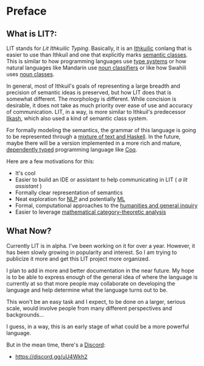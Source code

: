 # Preface
## What is LIT?:

LIT stands for _Lit Ithkuilic Typing_.
Basically, it is an [Ithkuilic](http://www.ithkuil.net/00_intro.html) conlang that is easier to use than Ithkuil and one that explicitly marks [semantic classes](https://en.wikipedia.org/wiki/Semantic_class). This is similar to how programming languages use [type systems](https://en.wikipedia.org/wiki/Type_system) or how natural languages like Mandarin use [noun classifiers](https://en.wikipedia.org/wiki/Classifier_(linguistics) ) or like how Swahili uses [noun classes](https://en.wikipedia.org/wiki/Noun_class).

In general, most of Ithkuil's goals of representing a large breadth and precision of semantic ideas is preserved, but how LIT does that is somewhat different. The morphology is different. While concision is desirable, it does not take as much priority over ease of use and accuracy of communication.
LIT, in a way, is more similar to Ithkuil's predecessor [Ilkash](https://en.wikipedia.org/wiki/Ithkuil#Ilaksh_(2007)), which also used a kind of semantic class system.


For formally modeling the semantics, the grammar of this language is going to be represented through a [mixture of text and Haskell](https://wiki.haskell.org/Literate_programming).
In the future, maybe there will be a version implemented in a more rich and mature, [dependently typed](https://medium.com/background-thread/the-future-of-programming-is-dependent-types-programming-word-of-the-day-fcd5f263487) programming language like [Coq](https://coq.inria.fr/tutorial-nahas).

Here are a few motivations for this:
- It's cool
- Easier to build an IDE or assistant to help communicating in LIT ( _a lit assistant_ )
- Formally clear representation of semantics
- Neat exploration for [NLP](https://en.wikipedia.org/wiki/Computational_semantics) and potentially [ML](https://en.wikipedia.org/wiki/Knowledge_representation_and_reasoning)
- Formal, computational approaches to the [humanities and general inquiry](https://blog.stephenwolfram.com/2016/10/computational-law-symbolic-discourse-and-the-ai-constitution/)
- Easier to leverage [mathematical category-theoretic analysis](https://plato.stanford.edu/entries/category-theory/)

## What Now?
Currently LIT is in alpha. I've been working on it for over a year.
However, it has been slowly growing in popularity and interest. So I am trying to publicize it more and get this LIT project more organized.

I plan to add in more and better documentation in the near future. My hope is to be able to express enough of the general idea of where the language is currently at so that more people may collaborate on developing the language and help determine what the language turns out to be.

This won't be an easy task and I expect, to be done on a larger, serious scale, would involve people from many different perspectives and backgrounds...

I guess, in a way, this is an early stage of what could be a more powerful language.

But in the mean time, there's a [Discord](https://discord.gg/uU4Wkh2
):
- https://discord.gg/uU4Wkh2
